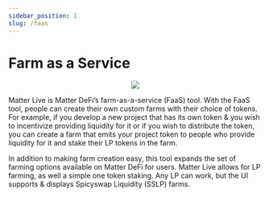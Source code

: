 ```yaml
---
sidebar_position: 1
slug: /faas
---
```


# Farm as a Service

<p align="center"><img src="/img/mttr-live.png" /></p>

Matter Live is Matter DeFi’s farm-as-a-service (FaaS) tool. With the FaaS tool, people can create their own custom farms with their choice of tokens. For example, if you develop a new project that has its own token & you wish to incentivize providing liquidity for it or if you wish to distribute the token, you can create a farm that emits your project token to people who provide liquidity for it and stake their LP tokens in the farm. 

In addition to making farm creation easy, this tool expands the set of farming options available on Matter DeFi for users. Matter Live allows for LP farming, as well a simple one token staking. Any LP can work, but the UI supports & displays Spicyswap Liquidity (SSLP) farms.
